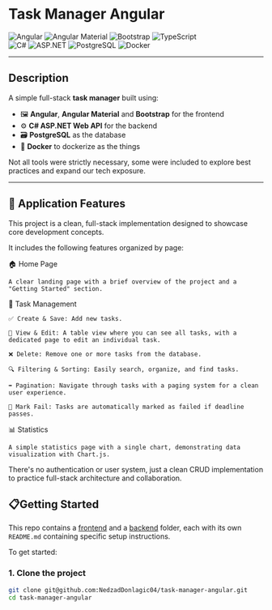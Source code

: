 # Task Manager Angular

![Angular](https://img.shields.io/badge/Angular-E23237?style=for-the-badge&logo=angular&logoColor=white)
![Angular Material](https://img.shields.io/badge/Angular%20Material-0081CB?style=for-the-badge&logo=angular&logoColor=white)
![Bootstrap](https://img.shields.io/badge/Bootstrap-7952B3?style=for-the-badge&logo=bootstrap&logoColor=white)
![TypeScript](https://img.shields.io/badge/TypeScript-3178C6?style=for-the-badge&logo=typescript&logoColor=white)
<br>
![C#](https://img.shields.io/badge/C%23-239120?style=for-the-badge&logo=c-sharp&logoColor=white)
![ASP.NET](https://img.shields.io/badge/ASP.NET-512BD4?style=for-the-badge&logo=asp.dotnet&logoColor=white)
![PostgreSQL](https://img.shields.io/badge/PostgreSQL-336791?style=for-the-badge&logo=postgresql&logoColor=white)
![Docker](https://img.shields.io/badge/Docker-2496ED?style=for-the-badge&logo=docker&logoColor=white)

---

## Description

A simple full-stack **task manager** built using:

- 🖼️ **Angular**, **Angular Material** and **Bootstrap** for the frontend
- ⚙️ **C# ASP.NET Web API** for the backend
- 🗃️ **PostgreSQL** as the database
- 🐳 **Docker** to dockerize as the things

Not all tools were strictly necessary, some were included to explore best practices and expand our tech exposure.

---

## 🚀 Application Features

This project is a clean, full-stack implementation designed to showcase core development concepts.

It includes the following features organized by page:

🏠 Home Page

    A clear landing page with a brief overview of the project and a "Getting Started" section.

📝 Task Management

    ✅ Create & Save: Add new tasks.

    📝 View & Edit: A table view where you can see all tasks, with a dedicated page to edit an individual task.

    ❌ Delete: Remove one or more tasks from the database.

    🔍 Filtering & Sorting: Easily search, organize, and find tasks.

    ➡️ Pagination: Navigate through tasks with a paging system for a clean user experience.

    📌 Mark Fail: Tasks are automatically marked as failed if deadline passes.

📊 Statistics

    A simple statistics page with a single chart, demonstrating data visualization with Chart.js.

There's no authentication or user system, just a clean CRUD implementation to practice full-stack architecture and collaboration.

## 📋Getting Started

This repo contains a [frontend]('./frontend') and a [backend]('./backend.api') folder, each with its own `README.md` containing specific setup instructions.

To get started:

### 1. Clone the project

```bash
git clone git@github.com:NedzadDonlagic04/task-manager-angular.git
cd task-manager-angular
```
